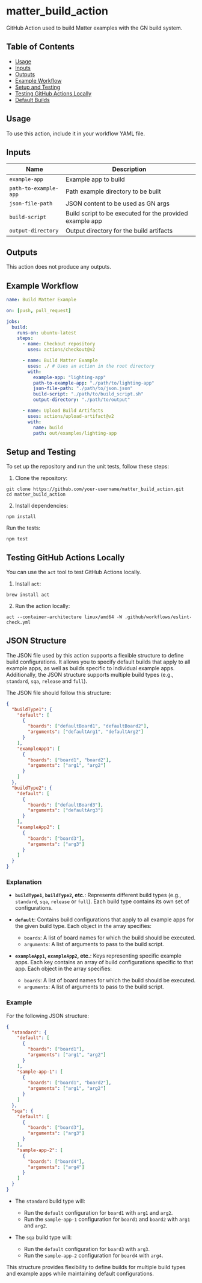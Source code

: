 # matter_build_action

GitHub Action used to build Matter examples with the GN build system.

## Table of Contents

- [Usage](#usage)
- [Inputs](#inputs)
- [Outputs](#outputs)
- [Example Workflow](#example-workflow)
- [Setup and Testing](#setup-and-testing)
- [Testing GitHub Actions Locally](#testing-github-actions-locally)
- [Default Builds](#default-builds)

## Usage

To use this action, include it in your workflow YAML file.

## Inputs

| Name                  | Description                                              |
| --------------------- | -------------------------------------------------------- |
| `example-app`         | Example app to build                                     |
| `path-to-example-app` | Path example directory to be built                       |
| `json-file-path`      | JSON content to be used as GN args                       |
| `build-script`        | Build script to be executed for the provided example app |
| `output-directory`    | Output directory for the build artifacts                 |

## Outputs

This action does not produce any outputs.

## Example Workflow

```yaml
name: Build Matter Example

on: [push, pull_request]

jobs:
  build:
    runs-on: ubuntu-latest
    steps:
      - name: Checkout repository
        uses: actions/checkout@v2

      - name: Build Matter Example
        uses: ./ # Uses an action in the root directory
        with:
          example-app: "lighting-app"
          path-to-example-app: "./path/to/lighting-app"
          json-file-path: "./path/to/json.json"
          build-script: "./path/to/build_script.sh"
          output-directory: "./path/to/output"

      - name: Upload Build Artifacts
        uses: actions/upload-artifact@v2
        with:
          name: build
          path: out/examples/lighting-app
```

## Setup and Testing

To set up the repository and run the unit tests, follow these steps:

1. Clone the repository:

```
git clone https://github.com/your-username/matter_build_action.git
cd matter_build_action
```

2. Install dependencies:

```
npm install
```

Run the tests:

```
npm test
```

## Testing GitHub Actions Locally

You can use the `act` tool to test GitHub Actions locally.

1. Install `act`:

```
brew install act
```

2. Run the action locally:

```
act --container-architecture linux/amd64 -W .github/workflows/eslint-check.yml
```

## JSON Structure

The JSON file used by this action supports a flexible structure to define build configurations.
It allows you to specify default builds that apply to all example apps, as well as builds specific to individual example apps.
Additionally, the JSON structure supports multiple build types (e.g., `standard`, `sqa`, `release` and `full`).

The JSON file should follow this structure:

```json
{
  "buildType1": {
    "default": [
      {
        "boards": ["defaultBoard1", "defaultBoard2"],
        "arguments": ["defaultArg1", "defaultArg2"]
      }
    ],
    "exampleApp1": [
      {
        "boards": ["board1", "board2"],
        "arguments": ["arg1", "arg2"]
      }
    ]
  },
  "buildType2": {
    "default": [
      {
        "boards": ["defaultBoard3"],
        "arguments": ["defaultArg3"]
      }
    ],
    "exampleApp2": [
      {
        "boards": ["board3"],
        "arguments": ["arg3"]
      }
    ]
  }
}
```

### Explanation

- **`buildType1`, `buildType2`, etc.**: Represents different build types (e.g., `standard`, `sqa`, `release` or `full`). Each build type contains its own set of configurations.
- **`default`**: Contains build configurations that apply to all example apps for the given build type. Each object in the array specifies:

  - `boards`: A list of board names for which the build should be executed.
  - `arguments`: A list of arguments to pass to the build script.

- **`exampleApp1`, `exampleApp2`, etc.**: Keys representing specific example apps. Each key contains an array of build configurations specific to that app. Each object in the array specifies:
  - `boards`: A list of board names for which the build should be executed.
  - `arguments`: A list of arguments to pass to the build script.

### Example

For the following JSON structure:

```json
{
  "standard": {
    "default": [
      {
        "boards": ["board1"],
        "arguments": ["arg1", "arg2"]
      }
    ],
    "sample-app-1": [
      {
        "boards": ["board1", "board2"],
        "arguments": ["arg1", "arg2"]
      }
    ]
  },
  "sqa": {
    "default": [
      {
        "boards": ["board3"],
        "arguments": ["arg3"]
      }
    ],
    "sample-app-2": [
      {
        "boards": ["board4"],
        "arguments": ["arg4"]
      }
    ]
  }
}
```

- The `standard` build type will:

  - Run the `default` configuration for `board1` with `arg1` and `arg2`.
  - Run the `sample-app-1` configuration for `board1` and `board2` with `arg1` and `arg2`.

- The `sqa` build type will:
  - Run the `default` configuration for `board3` with `arg3`.
  - Run the `sample-app-2` configuration for `board4` with `arg4`.

This structure provides flexibility to define builds for multiple build types and example apps while maintaining default configurations.
